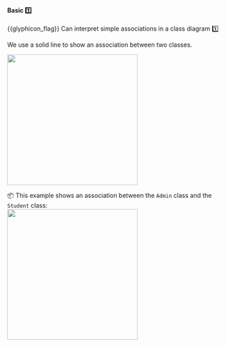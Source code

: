 <div id="title">

#### Basic :one:

</div>

<span id="prereqs"></span>

<span id="outcomes">{{glyphicon_flag}} Can interpret simple associations in a class diagram :one:</span>

<div id="body">

We use a solid line to show an association between two classes.

<img src="{{baseUrl}}/uml/classDiagrams/associations/basic/images/notation.png" width="300" />
<p/>

<tip-box> 

:package: This example shows an association between the `Admin` class and the `Student` class:<br>
<img src="{{baseUrl}}/uml/classDiagrams/associations/basic/images/example.png" width="300" />


</tip-box>

</div>

<div id="extras">
</div>